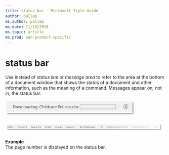 ```yaml
---
title: status bar - Microsoft Style Guide
author: pallep
ms.author: pallep
ms.date: 11/19/2016
ms.topic: article
ms.prod: non-product-specific
---
```


# status bar

Use instead of *status line* or *message area* to refer
to the area at the bottom of a document window that shows the
status of a document and other information, such as the meaning of a
command. Messages appear *on,* not *in,* the status bar.

![](media/status-bar/1622172745.png)

![](media/status-bar/1474851511.png)

**Example**  
The page number is displayed on the status bar.
